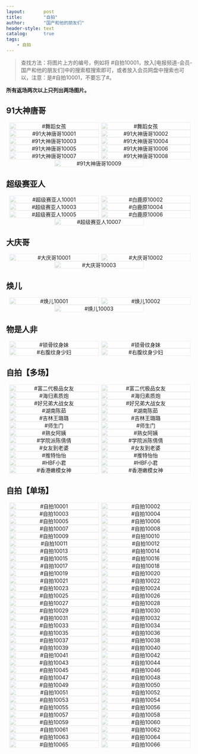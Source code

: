 ```yaml
---
layout:       post
title:        "自拍"
author:       "国产和他的朋友们"
header-style: text
catalog:      true
tags:
    - 自拍
---
```


> 查找方法：将图片上方的编号，例如将 #自拍10001，放入[电报频道-会员-国产和他的朋友们]中的搜索框搜索即可，或者放入会员网盘中搜索也可以，注意：是#自拍10001，不要忘了#。

**所有返场两次以上只列出两场图片。**

## 91大神唐哥

<div style="display: flex; justify-content: center;">
	<div style="position: relative; width: 48%; margin-right: 1%;">
	    <img src="https://tanhuawanrenmigroup.top/zipai/91dashentangge20001.jpg" style="width: 100%;"/>
	    <div style="position: absolute; top: 0; left: 0; width: 100%; text-align: center; background-color: rgba(255, 255, 255, 0.7); font-size: 14px;">
	        #舞蹈女孩
	    </div>
	</div>
	<div style="position: relative; width: 48%;">
	    <img src="https://tanhuawanrenmigroup.top/zipai/91dashentangge20002.jpg" style="width: 100%;"/>
	    <div style="position: absolute; top: 0; left: 0; width: 100%; text-align: center; background-color: rgba(255, 255, 255, 0.7); font-size: 14px;">
	        #舞蹈女孩
	    </div>
	</div>
</div>

<div style="display: flex; justify-content: center;">
	<div style="position: relative; width: 48%; margin-right: 1%;">
	    <img src="https://tanhuawanrenmigroup.top/zipai/91dashentangge10001.jpg" style="width: 100%;"/>
	    <div style="position: absolute; top: 0; left: 0; width: 100%; text-align: center; background-color: rgba(255, 255, 255, 0.7); font-size: 14px;">
	        #91大神唐哥10001
	    </div>
	</div>
	<div style="position: relative; width: 48%;">
	    <img src="https://tanhuawanrenmigroup.top/zipai/91dashentangge10002.jpg" style="width: 100%;"/>
	    <div style="position: absolute; top: 0; left: 0; width: 100%; text-align: center; background-color: rgba(255, 255, 255, 0.7); font-size: 14px;">
	        #91大神唐哥10002
	    </div>
	</div>
</div>

<div style="display: flex; justify-content: center;">
	<div style="position: relative; width: 48%; margin-right: 1%;">
	    <img src="https://tanhuawanrenmigroup.top/zipai/91dashentangge10003.jpg" style="width: 100%;"/>
	    <div style="position: absolute; top: 0; left: 0; width: 100%; text-align: center; background-color: rgba(255, 255, 255, 0.7); font-size: 14px;">
	        #91大神唐哥10003
	    </div>
	</div>
	<div style="position: relative; width: 48%;">
	    <img src="https://tanhuawanrenmigroup.top/zipai/91dashentangge10004.jpg" style="width: 100%;"/>
	    <div style="position: absolute; top: 0; left: 0; width: 100%; text-align: center; background-color: rgba(255, 255, 255, 0.7); font-size: 14px;">
	        #91大神唐哥10004
	    </div>
	</div>
</div>

<div style="display: flex; justify-content: center;">
	<div style="position: relative; width: 48%; margin-right: 1%;">
	    <img src="https://tanhuawanrenmigroup.top/zipai/91dashentangge10005.jpg" style="width: 100%;"/>
	    <div style="position: absolute; top: 0; left: 0; width: 100%; text-align: center; background-color: rgba(255, 255, 255, 0.7); font-size: 14px;">
	        #91大神唐哥10005
	    </div>
	</div>
	<div style="position: relative; width: 48%;">
	    <img src="https://tanhuawanrenmigroup.top/zipai/91dashentangge10006.jpg" style="width: 100%;"/>
	    <div style="position: absolute; top: 0; left: 0; width: 100%; text-align: center; background-color: rgba(255, 255, 255, 0.7); font-size: 14px;">
	        #91大神唐哥10006
	    </div>
	</div>
</div>

<div style="display: flex; justify-content: center;">
	<div style="position: relative; width: 48%; margin-right: 1%;">
	    <img src="https://tanhuawanrenmigroup.top/zipai/91dashentangge10007.jpg" style="width: 100%;"/>
	    <div style="position: absolute; top: 0; left: 0; width: 100%; text-align: center; background-color: rgba(255, 255, 255, 0.7); font-size: 14px;">
	        #91大神唐哥10007
	    </div>
	</div>
	<div style="position: relative; width: 48%;">
	    <img src="https://tanhuawanrenmigroup.top/zipai/91dashentangge10008.jpg" style="width: 100%;"/>
	    <div style="position: absolute; top: 0; left: 0; width: 100%; text-align: center; background-color: rgba(255, 255, 255, 0.7); font-size: 14px;">
	        #91大神唐哥10008
	    </div>
	</div>
</div>

<div style="display: flex; justify-content: center;">
	<div style="position: relative; width: 48%; margin-right: 1%;">
	    <img src="https://tanhuawanrenmigroup.top/zipai/91dashentangge10009.jpg" style="width: 100%;"/>
	    <div style="position: absolute; top: 0; left: 0; width: 100%; text-align: center; background-color: rgba(255, 255, 255, 0.7); font-size: 14px;">
	        #91大神唐哥10009
	    </div>
	</div>

</div>

## 超级赛亚人

<div style="display: flex; justify-content: center;">
    <div style="position: relative; width: 48%; margin-right: 1%;">
        <img src="https://tanhuawanrenmigroup.top/zipai/chaojisaiyaren10001.jpg" style="width: 100%;"/>
        <div style="position: absolute; top: 0; left: 0; width: 100%; text-align: center; background-color: rgba(255, 255, 255, 0.7); font-size: 14px;">
            #超级赛亚人10001
        </div>
    </div>
    <div style="position: relative; width: 48%;">
        <img src="https://tanhuawanrenmigroup.top/zipai/chaojisaiyaren10002.jpg" style="width: 100%;"/>
        <div style="position: absolute; top: 0; left: 0; width: 100%; text-align: center; background-color: rgba(255, 255, 255, 0.7); font-size: 14px;">
            #白鹿原10002
        </div>
    </div>
</div>

<div style="display: flex; justify-content: center;">
    <div style="position: relative; width: 48%; margin-right: 1%;">
        <img src="https://tanhuawanrenmigroup.top/zipai/chaojisaiyaren10003.jpg" style="width: 100%;"/>
        <div style="position: absolute; top: 0; left: 0; width: 100%; text-align: center; background-color: rgba(255, 255, 255, 0.7); font-size: 14px;">
            #超级赛亚人10003
        </div>
    </div>
    <div style="position: relative; width: 48%;">
        <img src="https://tanhuawanrenmigroup.top/zipai/chaojisaiyaren10004.jpg" style="width: 100%;"/>
        <div style="position: absolute; top: 0; left: 0; width: 100%; text-align: center; background-color: rgba(255, 255, 255, 0.7); font-size: 14px;">
            #白鹿原10004
        </div>
    </div>
</div>

<div style="display: flex; justify-content: center;">
    <div style="position: relative; width: 48%; margin-right: 1%;">
        <img src="https://tanhuawanrenmigroup.top/zipai/chaojisaiyaren10005.jpg" style="width: 100%;"/>
        <div style="position: absolute; top: 0; left: 0; width: 100%; text-align: center; background-color: rgba(255, 255, 255, 0.7); font-size: 14px;">
            #超级赛亚人10005
        </div>
    </div>
    <div style="position: relative; width: 48%;">
        <img src="https://tanhuawanrenmigroup.top/zipai/chaojisaiyaren10006.jpg" style="width: 100%;"/>
        <div style="position: absolute; top: 0; left: 0; width: 100%; text-align: center; background-color: rgba(255, 255, 255, 0.7); font-size: 14px;">
            #白鹿原10006
        </div>
    </div>
</div>

<div style="display: flex; justify-content: center;">
    <div style="position: relative; width: 48%; margin-right: 1%;">
        <img src="https://tanhuawanrenmigroup.top/zipai/chaojisaiyaren10007.jpg" style="width: 100%;"/>
        <div style="position: absolute; top: 0; left: 0; width: 100%; text-align: center; background-color: rgba(255, 255, 255, 0.7); font-size: 14px;">
            #超级赛亚人10007
        </div>
    </div>

</div>

## 大庆哥

<div style="display: flex; justify-content: center;">
	<div style="position: relative; width: 48%; margin-right: 1%;">
	    <img src="https://tanhuawanrenmigroup.top/zipai/daqingge10001.jpg" style="width: 100%;"/>
	    <div style="position: absolute; top: 0; left: 0; width: 100%; text-align: center; background-color: rgba(255, 255, 255, 0.7); font-size: 14px;">
	        #大庆哥10001
	    </div>
	</div>
	<div style="position: relative; width: 48%;">
	    <img src="https://tanhuawanrenmigroup.top/zipai/daqingge10002.jpg" style="width: 100%;"/>
	    <div style="position: absolute; top: 0; left: 0; width: 100%; text-align: center; background-color: rgba(255, 255, 255, 0.7); font-size: 14px;">
	        #大庆哥10002
	    </div>
	</div>
</div>

<div style="display: flex; justify-content: center;">
	<div style="position: relative; width: 48%; margin-right: 1%;">
	    <img src="https://tanhuawanrenmigroup.top/zipai/daqingge10003.jpg" style="width: 100%;"/>
	    <div style="position: absolute; top: 0; left: 0; width: 100%; text-align: center; background-color: rgba(255, 255, 255, 0.7); font-size: 14px;">
	        #大庆哥10003
	    </div>
	</div>

</div>

## 焕儿

<div style="display: flex; justify-content: center;">
	<div style="position: relative; width: 48%; margin-right: 1%;">
	    <img src="https://tanhuawanrenmigroup.top/zipai/huaner10001.jpg" style="width: 100%;"/>
	    <div style="position: absolute; top: 0; left: 0; width: 100%; text-align: center; background-color: rgba(255, 255, 255, 0.7); font-size: 14px;">
	        #焕儿10001
	    </div>
	</div>
	<div style="position: relative; width: 48%;">
	    <img src="https://tanhuawanrenmigroup.top/zipai/huaner10002.jpg" style="width: 100%;"/>
	    <div style="position: absolute; top: 0; left: 0; width: 100%; text-align: center; background-color: rgba(255, 255, 255, 0.7); font-size: 14px;">
	        #焕儿10002
	    </div>
	</div>
</div>

<div style="display: flex; justify-content: center;">
	<div style="position: relative; width: 48%; margin-right: 1%;">
	    <img src="https://tanhuawanrenmigroup.top/zipai/huaner10003.jpg" style="width: 100%;"/>
	    <div style="position: absolute; top: 0; left: 0; width: 100%; text-align: center; background-color: rgba(255, 255, 255, 0.7); font-size: 14px;">
	        #焕儿10003
	    </div>
	</div>
	
</div>

## 物是人非

<div style="display: flex; justify-content: center;">
	<div style="position: relative; width: 48%; margin-right: 1%;">
	    <img src="https://tanhuawanrenmigroup.top/zipai/wushirenfei20001.jpg" style="width: 100%;"/>
	    <div style="position: absolute; top: 0; left: 0; width: 100%; text-align: center; background-color: rgba(255, 255, 255, 0.7); font-size: 14px;">
	        #锁骨纹身妹
	    </div>
	</div>
	<div style="position: relative; width: 48%;">
	    <img src="https://tanhuawanrenmigroup.top/zipai/wushirenfei20002.jpg" style="width: 100%;"/>
	    <div style="position: absolute; top: 0; left: 0; width: 100%; text-align: center; background-color: rgba(255, 255, 255, 0.7); font-size: 14px;">
	        #锁骨纹身妹
	    </div>
	</div>
</div>

<div style="display: flex; justify-content: center;">
	<div style="position: relative; width: 48%; margin-right: 1%;">
	    <img src="https://tanhuawanrenmigroup.top/zipai/wushirenfei20003.jpg" style="width: 100%;"/>
	    <div style="position: absolute; top: 0; left: 0; width: 100%; text-align: center; background-color: rgba(255, 255, 255, 0.7); font-size: 14px;">
	        #右腹纹身少妇
	    </div>
	</div>
	<div style="position: relative; width: 48%;">
	    <img src="https://tanhuawanrenmigroup.top/zipai/wushirenfei20004.jpg" style="width: 100%;"/>
	    <div style="position: absolute; top: 0; left: 0; width: 100%; text-align: center; background-color: rgba(255, 255, 255, 0.7); font-size: 14px;">
	        #右腹纹身少妇
	    </div>
	</div>
</div>

## 自拍【多场】

<div style="display: flex; justify-content: center;">
	<div style="position: relative; width: 48%; margin-right: 1%;">
	    <img src="https://tanhuawanrenmigroup.top/zipai/zipai20001.jpg" style="width: 100%;"/>
	    <div style="position: absolute; top: 0; left: 0; width: 100%; text-align: center; background-color: rgba(255, 255, 255, 0.7); font-size: 14px;">
	        #富二代极品女友
	    </div>
	</div>
	<div style="position: relative; width: 48%;">
	    <img src="https://tanhuawanrenmigroup.top/zipai/zipai20002.jpg" style="width: 100%;"/>
	    <div style="position: absolute; top: 0; left: 0; width: 100%; text-align: center; background-color: rgba(255, 255, 255, 0.7); font-size: 14px;">
	        #富二代极品女友
	    </div>
	</div>
</div>

<div style="display: flex; justify-content: center;">
	<div style="position: relative; width: 48%; margin-right: 1%;">
	    <img src="https://tanhuawanrenmigroup.top/zipai/zipai20003.jpg" style="width: 100%;"/>
	    <div style="position: absolute; top: 0; left: 0; width: 100%; text-align: center; background-color: rgba(255, 255, 255, 0.7); font-size: 14px;">
	        #海归素质炮
	    </div>
	</div>
	<div style="position: relative; width: 48%;">
	    <img src="https://tanhuawanrenmigroup.top/zipai/zipai20004.jpg" style="width: 100%;"/>
	    <div style="position: absolute; top: 0; left: 0; width: 100%; text-align: center; background-color: rgba(255, 255, 255, 0.7); font-size: 14px;">
	        #海归素质炮
	    </div>
	</div>
</div>

<div style="display: flex; justify-content: center;">
	<div style="position: relative; width: 48%; margin-right: 1%;">
	    <img src="https://tanhuawanrenmigroup.top/zipai/zipai20005.jpg" style="width: 100%;"/>
	    <div style="position: absolute; top: 0; left: 0; width: 100%; text-align: center; background-color: rgba(255, 255, 255, 0.7); font-size: 14px;">
	        #好兄弟大战女友
	    </div>
	</div>
	<div style="position: relative; width: 48%;">
	    <img src="https://tanhuawanrenmigroup.top/zipai/zipai20006.jpg" style="width: 100%;"/>
	    <div style="position: absolute; top: 0; left: 0; width: 100%; text-align: center; background-color: rgba(255, 255, 255, 0.7); font-size: 14px;">
	        #好兄弟大战女友
	    </div>
	</div>
</div>

<div style="display: flex; justify-content: center;">
	<div style="position: relative; width: 48%; margin-right: 1%;">
	    <img src="https://tanhuawanrenmigroup.top/zipai/zipai20007.jpg" style="width: 100%;"/>
	    <div style="position: absolute; top: 0; left: 0; width: 100%; text-align: center; background-color: rgba(255, 255, 255, 0.7); font-size: 14px;">
	        #湖南陈茹
	    </div>
	</div>
	<div style="position: relative; width: 48%;">
	    <img src="https://tanhuawanrenmigroup.top/zipai/zipai20008.jpg" style="width: 100%;"/>
	    <div style="position: absolute; top: 0; left: 0; width: 100%; text-align: center; background-color: rgba(255, 255, 255, 0.7); font-size: 14px;">
	        #湖南陈茹
	    </div>
	</div>
</div>

<div style="display: flex; justify-content: center;">
	<div style="position: relative; width: 48%; margin-right: 1%;">
	    <img src="https://tanhuawanrenmigroup.top/zipai/zipai20009.jpg" style="width: 100%;"/>
	    <div style="position: absolute; top: 0; left: 0; width: 100%; text-align: center; background-color: rgba(255, 255, 255, 0.7); font-size: 14px;">
	        #吉林王璐璐
	    </div>
	</div>
	<div style="position: relative; width: 48%;">
	    <img src="https://tanhuawanrenmigroup.top/zipai/zipai20010.jpg" style="width: 100%;"/>
	    <div style="position: absolute; top: 0; left: 0; width: 100%; text-align: center; background-color: rgba(255, 255, 255, 0.7); font-size: 14px;">
	        #吉林王璐璐
	    </div>
	</div>
</div>

<div style="display: flex; justify-content: center;">
	<div style="position: relative; width: 48%; margin-right: 1%;">
	    <img src="https://tanhuawanrenmigroup.top/zipai/zipai20011.jpg" style="width: 100%;"/>
	    <div style="position: absolute; top: 0; left: 0; width: 100%; text-align: center; background-color: rgba(255, 255, 255, 0.7); font-size: 14px;">
	        #师生门
	    </div>
	</div>
	<div style="position: relative; width: 48%;">
	    <img src="https://tanhuawanrenmigroup.top/zipai/zipai20012.jpg" style="width: 100%;"/>
	    <div style="position: absolute; top: 0; left: 0; width: 100%; text-align: center; background-color: rgba(255, 255, 255, 0.7); font-size: 14px;">
	        #师生门
	    </div>
	</div>
</div>

<div style="display: flex; justify-content: center;">
	<div style="position: relative; width: 48%; margin-right: 1%;">
	    <img src="https://tanhuawanrenmigroup.top/zipai/zipai20013.jpg" style="width: 100%;"/>
	    <div style="position: absolute; top: 0; left: 0; width: 100%; text-align: center; background-color: rgba(255, 255, 255, 0.7); font-size: 14px;">
	        #熟女阿姨
	    </div>
	</div>
	<div style="position: relative; width: 48%;">
	    <img src="https://tanhuawanrenmigroup.top/zipai/zipai20014.jpg" style="width: 100%;"/>
	    <div style="position: absolute; top: 0; left: 0; width: 100%; text-align: center; background-color: rgba(255, 255, 255, 0.7); font-size: 14px;">
	        #熟女阿姨
	    </div>
	</div>
</div>

<div style="display: flex; justify-content: center;">
	<div style="position: relative; width: 48%; margin-right: 1%;">
	    <img src="https://tanhuawanrenmigroup.top/zipai/zipai20015.jpg" style="width: 100%;"/>
	    <div style="position: absolute; top: 0; left: 0; width: 100%; text-align: center; background-color: rgba(255, 255, 255, 0.7); font-size: 14px;">
	        #学院派陈倩倩
	    </div>
	</div>
	<div style="position: relative; width: 48%;">
	    <img src="https://tanhuawanrenmigroup.top/zipai/zipai20016.jpg" style="width: 100%;"/>
	    <div style="position: absolute; top: 0; left: 0; width: 100%; text-align: center; background-color: rgba(255, 255, 255, 0.7); font-size: 14px;">
	        #学院派陈倩倩
	    </div>
	</div>
</div>

<div style="display: flex; justify-content: center;">
	<div style="position: relative; width: 48%; margin-right: 1%;">
	    <img src="https://tanhuawanrenmigroup.top/zipai/zipai20017.jpg" style="width: 100%;"/>
	    <div style="position: absolute; top: 0; left: 0; width: 100%; text-align: center; background-color: rgba(255, 255, 255, 0.7); font-size: 14px;">
	        #女友到老婆
	    </div>
	</div>
	<div style="position: relative; width: 48%;">
	    <img src="https://tanhuawanrenmigroup.top/zipai/zipai20018.jpg" style="width: 100%;"/>
	    <div style="position: absolute; top: 0; left: 0; width: 100%; text-align: center; background-color: rgba(255, 255, 255, 0.7); font-size: 14px;">
	        #女友到老婆
	    </div>
	</div>
</div>

<div style="display: flex; justify-content: center;">
	<div style="position: relative; width: 48%; margin-right: 1%;">
	    <img src="https://tanhuawanrenmigroup.top/zipai/zipai20019.jpg" style="width: 100%;"/>
	    <div style="position: absolute; top: 0; left: 0; width: 100%; text-align: center; background-color: rgba(255, 255, 255, 0.7); font-size: 14px;">
	        #推特怡怡
	    </div>
	</div>
	<div style="position: relative; width: 48%;">
	    <img src="https://tanhuawanrenmigroup.top/zipai/zipai20020.jpg" style="width: 100%;"/>
	    <div style="position: absolute; top: 0; left: 0; width: 100%; text-align: center; background-color: rgba(255, 255, 255, 0.7); font-size: 14px;">
	        #推特怡怡
	    </div>
	</div>
</div>

<div style="display: flex; justify-content: center;">
	<div style="position: relative; width: 48%; margin-right: 1%;">
	    <img src="https://tanhuawanrenmigroup.top/zipai/zipai20021.jpg" style="width: 100%;"/>
	    <div style="position: absolute; top: 0; left: 0; width: 100%; text-align: center; background-color: rgba(255, 255, 255, 0.7); font-size: 14px;">
	        #HBF小君
	    </div>
	</div>
	<div style="position: relative; width: 48%;">
	    <img src="https://tanhuawanrenmigroup.top/zipai/zipai20022.jpg" style="width: 100%;"/>
	    <div style="position: absolute; top: 0; left: 0; width: 100%; text-align: center; background-color: rgba(255, 255, 255, 0.7); font-size: 14px;">
	        #HBF小君
	    </div>
	</div>
</div>

<div style="display: flex; justify-content: center;">
	<div style="position: relative; width: 48%; margin-right: 1%;">
	    <img src="https://tanhuawanrenmigroup.top/zipai/zipai20023.jpg" style="width: 100%;"/>
	    <div style="position: absolute; top: 0; left: 0; width: 100%; text-align: center; background-color: rgba(255, 255, 255, 0.7); font-size: 14px;">
	        #香港嫩模女神
	    </div>
	</div>
	<div style="position: relative; width: 48%;">
	    <img src="https://tanhuawanrenmigroup.top/zipai/zipai20024.jpg" style="width: 100%;"/>
	    <div style="position: absolute; top: 0; left: 0; width: 100%; text-align: center; background-color: rgba(255, 255, 255, 0.7); font-size: 14px;">
	        #香港嫩模女神
	    </div>
	</div>
</div>

## 自拍【单场】

<div style="display: flex; justify-content: center;">
	<div style="position: relative; width: 48%; margin-right: 1%;">
	    <img src="https://tanhuawanrenmigroup.top/zipai/zipai10001.jpg" style="width: 100%;"/>
	    <div style="position: absolute; top: 0; left: 0; width: 100%; text-align: center; background-color: rgba(255, 255, 255, 0.7); font-size: 14px;">
	        #自拍10001
	    </div>
	</div>
	<div style="position: relative; width: 48%;">
	    <img src="https://tanhuawanrenmigroup.top/zipai/zipai10002.jpg" style="width: 100%;"/>
	    <div style="position: absolute; top: 0; left: 0; width: 100%; text-align: center; background-color: rgba(255, 255, 255, 0.7); font-size: 14px;">
	        #自拍10002
	    </div>
	</div>
</div>

<div style="display: flex; justify-content: center;">
	<div style="position: relative; width: 48%; margin-right: 1%;">
	    <img src="https://tanhuawanrenmigroup.top/zipai/zipai10003.jpg" style="width: 100%;"/>
	    <div style="position: absolute; top: 0; left: 0; width: 100%; text-align: center; background-color: rgba(255, 255, 255, 0.7); font-size: 14px;">
	        #自拍10003
	    </div>
	</div>
	<div style="position: relative; width: 48%;">
	    <img src="https://tanhuawanrenmigroup.top/zipai/zipai10004.jpg" style="width: 100%;"/>
	    <div style="position: absolute; top: 0; left: 0; width: 100%; text-align: center; background-color: rgba(255, 255, 255, 0.7); font-size: 14px;">
	        #自拍10004
	    </div>
	</div>
</div>

<div style="display: flex; justify-content: center;">
	<div style="position: relative; width: 48%; margin-right: 1%;">
	    <img src="https://tanhuawanrenmigroup.top/zipai/zipai10005.jpg" style="width: 100%;"/>
	    <div style="position: absolute; top: 0; left: 0; width: 100%; text-align: center; background-color: rgba(255, 255, 255, 0.7); font-size: 14px;">
	        #自拍10005
	    </div>
	</div>
	<div style="position: relative; width: 48%;">
	    <img src="https://tanhuawanrenmigroup.top/zipai/zipai10006.jpg" style="width: 100%;"/>
	    <div style="position: absolute; top: 0; left: 0; width: 100%; text-align: center; background-color: rgba(255, 255, 255, 0.7); font-size: 14px;">
	        #自拍10006
	    </div>
	</div>
</div>

<div style="display: flex; justify-content: center;">
	<div style="position: relative; width: 48%; margin-right: 1%;">
	    <img src="https://tanhuawanrenmigroup.top/zipai/zipai10007.jpg" style="width: 100%;"/>
	    <div style="position: absolute; top: 0; left: 0; width: 100%; text-align: center; background-color: rgba(255, 255, 255, 0.7); font-size: 14px;">
	        #自拍10007
	    </div>
	</div>
	<div style="position: relative; width: 48%;">
	    <img src="https://tanhuawanrenmigroup.top/zipai/zipai10008.jpg" style="width: 100%;"/>
	    <div style="position: absolute; top: 0; left: 0; width: 100%; text-align: center; background-color: rgba(255, 255, 255, 0.7); font-size: 14px;">
	        #自拍10008
	    </div>
	</div>
</div>

<div style="display: flex; justify-content: center;">
	<div style="position: relative; width: 48%; margin-right: 1%;">
	    <img src="https://tanhuawanrenmigroup.top/zipai/zipai10009.jpg" style="width: 100%;"/>
	    <div style="position: absolute; top: 0; left: 0; width: 100%; text-align: center; background-color: rgba(255, 255, 255, 0.7); font-size: 14px;">
	        #自拍10009
	    </div>
	</div>
	<div style="position: relative; width: 48%;">
	    <img src="https://tanhuawanrenmigroup.top/zipai/zipai10010.jpg" style="width: 100%;"/>
	    <div style="position: absolute; top: 0; left: 0; width: 100%; text-align: center; background-color: rgba(255, 255, 255, 0.7); font-size: 14px;">
	        #自拍10010
	    </div>
	</div>
</div>

<div style="display: flex; justify-content: center;">
	<div style="position: relative; width: 48%; margin-right: 1%;">
	    <img src="https://tanhuawanrenmigroup.top/zipai/zipai10011.jpg" style="width: 100%;"/>
	    <div style="position: absolute; top: 0; left: 0; width: 100%; text-align: center; background-color: rgba(255, 255, 255, 0.7); font-size: 14px;">
	        #自拍10011
	    </div>
	</div>
	<div style="position: relative; width: 48%;">
	    <img src="https://tanhuawanrenmigroup.top/zipai/zipai10012.jpg" style="width: 100%;"/>
	    <div style="position: absolute; top: 0; left: 0; width: 100%; text-align: center; background-color: rgba(255, 255, 255, 0.7); font-size: 14px;">
	        #自拍10012
	    </div>
	</div>
</div>

<div style="display: flex; justify-content: center;">
	<div style="position: relative; width: 48%; margin-right: 1%;">
	    <img src="https://tanhuawanrenmigroup.top/zipai/zipai10013.jpg" style="width: 100%;"/>
	    <div style="position: absolute; top: 0; left: 0; width: 100%; text-align: center; background-color: rgba(255, 255, 255, 0.7); font-size: 14px;">
	        #自拍10013
	    </div>
	</div>
	<div style="position: relative; width: 48%;">
	    <img src="https://tanhuawanrenmigroup.top/zipai/zipai10014.jpg" style="width: 100%;"/>
	    <div style="position: absolute; top: 0; left: 0; width: 100%; text-align: center; background-color: rgba(255, 255, 255, 0.7); font-size: 14px;">
	        #自拍10014
	    </div>
	</div>
</div>

<div style="display: flex; justify-content: center;">
	<div style="position: relative; width: 48%; margin-right: 1%;">
	    <img src="https://tanhuawanrenmigroup.top/zipai/zipai10015.jpg" style="width: 100%;"/>
	    <div style="position: absolute; top: 0; left: 0; width: 100%; text-align: center; background-color: rgba(255, 255, 255, 0.7); font-size: 14px;">
	        #自拍10015
	    </div>
	</div>
	<div style="position: relative; width: 48%;">
	    <img src="https://tanhuawanrenmigroup.top/zipai/zipai10016.jpg" style="width: 100%;"/>
	    <div style="position: absolute; top: 0; left: 0; width: 100%; text-align: center; background-color: rgba(255, 255, 255, 0.7); font-size: 14px;">
	        #自拍10016
	    </div>
	</div>
</div>

<div style="display: flex; justify-content: center;">
	<div style="position: relative; width: 48%; margin-right: 1%;">
	    <img src="https://tanhuawanrenmigroup.top/zipai/zipai10017.jpg" style="width: 100%;"/>
	    <div style="position: absolute; top: 0; left: 0; width: 100%; text-align: center; background-color: rgba(255, 255, 255, 0.7); font-size: 14px;">
	        #自拍10017
	    </div>
	</div>
	<div style="position: relative; width: 48%;">
	    <img src="https://tanhuawanrenmigroup.top/zipai/zipai10018.jpg" style="width: 100%;"/>
	    <div style="position: absolute; top: 0; left: 0; width: 100%; text-align: center; background-color: rgba(255, 255, 255, 0.7); font-size: 14px;">
	        #自拍10018
	    </div>
	</div>
</div>

<div style="display: flex; justify-content: center;">
	<div style="position: relative; width: 48%; margin-right: 1%;">
	    <img src="https://tanhuawanrenmigroup.top/zipai/zipai10019.jpg" style="width: 100%;"/>
	    <div style="position: absolute; top: 0; left: 0; width: 100%; text-align: center; background-color: rgba(255, 255, 255, 0.7); font-size: 14px;">
	        #自拍10019
	    </div>
	</div>
	<div style="position: relative; width: 48%;">
	    <img src="https://tanhuawanrenmigroup.top/zipai/zipai10020.jpg" style="width: 100%;"/>
	    <div style="position: absolute; top: 0; left: 0; width: 100%; text-align: center; background-color: rgba(255, 255, 255, 0.7); font-size: 14px;">
	        #自拍10020
	    </div>
	</div>
</div>

<div style="display: flex; justify-content: center;">
	<div style="position: relative; width: 48%; margin-right: 1%;">
	    <img src="https://tanhuawanrenmigroup.top/zipai/zipai10021.jpg" style="width: 100%;"/>
	    <div style="position: absolute; top: 0; left: 0; width: 100%; text-align: center; background-color: rgba(255, 255, 255, 0.7); font-size: 14px;">
	        #自拍10021
	    </div>
	</div>
	<div style="position: relative; width: 48%;">
	    <img src="https://tanhuawanrenmigroup.top/zipai/zipai10022.jpg" style="width: 100%;"/>
	    <div style="position: absolute; top: 0; left: 0; width: 100%; text-align: center; background-color: rgba(255, 255, 255, 0.7); font-size: 14px;">
	        #自拍10022
	    </div>
	</div>
</div>

<div style="display: flex; justify-content: center;">
	<div style="position: relative; width: 48%; margin-right: 1%;">
	    <img src="https://tanhuawanrenmigroup.top/zipai/zipai10023.jpg" style="width: 100%;"/>
	    <div style="position: absolute; top: 0; left: 0; width: 100%; text-align: center; background-color: rgba(255, 255, 255, 0.7); font-size: 14px;">
	        #自拍10023
	    </div>
	</div>
	<div style="position: relative; width: 48%;">
	    <img src="https://tanhuawanrenmigroup.top/zipai/zipai10024.jpg" style="width: 100%;"/>
	    <div style="position: absolute; top: 0; left: 0; width: 100%; text-align: center; background-color: rgba(255, 255, 255, 0.7); font-size: 14px;">
	        #自拍10024
	    </div>
	</div>
</div>

<div style="display: flex; justify-content: center;">
	<div style="position: relative; width: 48%; margin-right: 1%;">
	    <img src="https://tanhuawanrenmigroup.top/zipai/zipai10025.jpg" style="width: 100%;"/>
	    <div style="position: absolute; top: 0; left: 0; width: 100%; text-align: center; background-color: rgba(255, 255, 255, 0.7); font-size: 14px;">
	        #自拍10025
	    </div>
	</div>
	<div style="position: relative; width: 48%;">
	    <img src="https://tanhuawanrenmigroup.top/zipai/zipai10026.jpg" style="width: 100%;"/>
	    <div style="position: absolute; top: 0; left: 0; width: 100%; text-align: center; background-color: rgba(255, 255, 255, 0.7); font-size: 14px;">
	        #自拍10026
	    </div>
	</div>
</div>

<div style="display: flex; justify-content: center;">
	<div style="position: relative; width: 48%; margin-right: 1%;">
	    <img src="https://tanhuawanrenmigroup.top/zipai/zipai10027.jpg" style="width: 100%;"/>
	    <div style="position: absolute; top: 0; left: 0; width: 100%; text-align: center; background-color: rgba(255, 255, 255, 0.7); font-size: 14px;">
	        #自拍10027
	    </div>
	</div>
	<div style="position: relative; width: 48%;">
	    <img src="https://tanhuawanrenmigroup.top/zipai/zipai10028.jpg" style="width: 100%;"/>
	    <div style="position: absolute; top: 0; left: 0; width: 100%; text-align: center; background-color: rgba(255, 255, 255, 0.7); font-size: 14px;">
	        #自拍10028
	    </div>
	</div>
</div>

<div style="display: flex; justify-content: center;">
	<div style="position: relative; width: 48%; margin-right: 1%;">
	    <img src="https://tanhuawanrenmigroup.top/zipai/zipai10029.jpg" style="width: 100%;"/>
	    <div style="position: absolute; top: 0; left: 0; width: 100%; text-align: center; background-color: rgba(255, 255, 255, 0.7); font-size: 14px;">
	        #自拍10029
	    </div>
	</div>
	<div style="position: relative; width: 48%;">
	    <img src="https://tanhuawanrenmigroup.top/zipai/zipai10030.jpg" style="width: 100%;"/>
	    <div style="position: absolute; top: 0; left: 0; width: 100%; text-align: center; background-color: rgba(255, 255, 255, 0.7); font-size: 14px;">
	        #自拍10030
	    </div>
	</div>
</div>

<div style="display: flex; justify-content: center;">
	<div style="position: relative; width: 48%; margin-right: 1%;">
	    <img src="https://tanhuawanrenmigroup.top/zipai/zipai10031.jpg" style="width: 100%;"/>
	    <div style="position: absolute; top: 0; left: 0; width: 100%; text-align: center; background-color: rgba(255, 255, 255, 0.7); font-size: 14px;">
	        #自拍10031
	    </div>
	</div>
	<div style="position: relative; width: 48%;">
	    <img src="https://tanhuawanrenmigroup.top/zipai/zipai10032.jpg" style="width: 100%;"/>
	    <div style="position: absolute; top: 0; left: 0; width: 100%; text-align: center; background-color: rgba(255, 255, 255, 0.7); font-size: 14px;">
	        #自拍10032
	    </div>
	</div>
</div>

<div style="display: flex; justify-content: center;">
	<div style="position: relative; width: 48%; margin-right: 1%;">
	    <img src="https://tanhuawanrenmigroup.top/zipai/zipai10033.jpg" style="width: 100%;"/>
	    <div style="position: absolute; top: 0; left: 0; width: 100%; text-align: center; background-color: rgba(255, 255, 255, 0.7); font-size: 14px;">
	        #自拍10033
	    </div>
	</div>
	<div style="position: relative; width: 48%;">
	    <img src="https://tanhuawanrenmigroup.top/zipai/zipai10034.jpg" style="width: 100%;"/>
	    <div style="position: absolute; top: 0; left: 0; width: 100%; text-align: center; background-color: rgba(255, 255, 255, 0.7); font-size: 14px;">
	        #自拍10034
	    </div>
	</div>
</div>

<div style="display: flex; justify-content: center;">
	<div style="position: relative; width: 48%; margin-right: 1%;">
	    <img src="https://tanhuawanrenmigroup.top/zipai/zipai10035.jpg" style="width: 100%;"/>
	    <div style="position: absolute; top: 0; left: 0; width: 100%; text-align: center; background-color: rgba(255, 255, 255, 0.7); font-size: 14px;">
	        #自拍10035
	    </div>
	</div>
	<div style="position: relative; width: 48%;">
	    <img src="https://tanhuawanrenmigroup.top/zipai/zipai10036.jpg" style="width: 100%;"/>
	    <div style="position: absolute; top: 0; left: 0; width: 100%; text-align: center; background-color: rgba(255, 255, 255, 0.7); font-size: 14px;">
	        #自拍10036
	    </div>
	</div>
</div>

<div style="display: flex; justify-content: center;">
	<div style="position: relative; width: 48%; margin-right: 1%;">
	    <img src="https://tanhuawanrenmigroup.top/zipai/zipai10037.jpg" style="width: 100%;"/>
	    <div style="position: absolute; top: 0; left: 0; width: 100%; text-align: center; background-color: rgba(255, 255, 255, 0.7); font-size: 14px;">
	        #自拍10037
	    </div>
	</div>
	<div style="position: relative; width: 48%;">
	    <img src="https://tanhuawanrenmigroup.top/zipai/zipai10038.jpg" style="width: 100%;"/>
	    <div style="position: absolute; top: 0; left: 0; width: 100%; text-align: center; background-color: rgba(255, 255, 255, 0.7); font-size: 14px;">
	        #自拍10038
	    </div>
	</div>
</div>

<div style="display: flex; justify-content: center;">
	<div style="position: relative; width: 48%; margin-right: 1%;">
	    <img src="https://tanhuawanrenmigroup.top/zipai/zipai10039.jpg" style="width: 100%;"/>
	    <div style="position: absolute; top: 0; left: 0; width: 100%; text-align: center; background-color: rgba(255, 255, 255, 0.7); font-size: 14px;">
	        #自拍10039
	    </div>
	</div>
	<div style="position: relative; width: 48%;">
	    <img src="https://tanhuawanrenmigroup.top/zipai/zipai10040.jpg" style="width: 100%;"/>
	    <div style="position: absolute; top: 0; left: 0; width: 100%; text-align: center; background-color: rgba(255, 255, 255, 0.7); font-size: 14px;">
	        #自拍10040
	    </div>
	</div>
</div>

<div style="display: flex; justify-content: center;">
	<div style="position: relative; width: 48%; margin-right: 1%;">
	    <img src="https://tanhuawanrenmigroup.top/zipai/zipai10041.jpg" style="width: 100%;"/>
	    <div style="position: absolute; top: 0; left: 0; width: 100%; text-align: center; background-color: rgba(255, 255, 255, 0.7); font-size: 14px;">
	        #自拍10041
	    </div>
	</div>
	<div style="position: relative; width: 48%;">
	    <img src="https://tanhuawanrenmigroup.top/zipai/zipai10042.jpg" style="width: 100%;"/>
	    <div style="position: absolute; top: 0; left: 0; width: 100%; text-align: center; background-color: rgba(255, 255, 255, 0.7); font-size: 14px;">
	        #自拍10042
	    </div>
	</div>
</div>

<div style="display: flex; justify-content: center;">
	<div style="position: relative; width: 48%; margin-right: 1%;">
	    <img src="https://tanhuawanrenmigroup.top/zipai/zipai10043.jpg" style="width: 100%;"/>
	    <div style="position: absolute; top: 0; left: 0; width: 100%; text-align: center; background-color: rgba(255, 255, 255, 0.7); font-size: 14px;">
	        #自拍10043
	    </div>
	</div>
	<div style="position: relative; width: 48%;">
	    <img src="https://tanhuawanrenmigroup.top/zipai/zipai10044.jpg" style="width: 100%;"/>
	    <div style="position: absolute; top: 0; left: 0; width: 100%; text-align: center; background-color: rgba(255, 255, 255, 0.7); font-size: 14px;">
	        #自拍10044
	    </div>
	</div>
</div>

<div style="display: flex; justify-content: center;">
	<div style="position: relative; width: 48%; margin-right: 1%;">
	    <img src="https://tanhuawanrenmigroup.top/zipai/zipai10045.jpg" style="width: 100%;"/>
	    <div style="position: absolute; top: 0; left: 0; width: 100%; text-align: center; background-color: rgba(255, 255, 255, 0.7); font-size: 14px;">
	        #自拍10045
	    </div>
	</div>
	<div style="position: relative; width: 48%;">
	    <img src="https://tanhuawanrenmigroup.top/zipai/zipai10046.jpg" style="width: 100%;"/>
	    <div style="position: absolute; top: 0; left: 0; width: 100%; text-align: center; background-color: rgba(255, 255, 255, 0.7); font-size: 14px;">
	        #自拍10046
	    </div>
	</div>
</div>

<div style="display: flex; justify-content: center;">
	<div style="position: relative; width: 48%; margin-right: 1%;">
	    <img src="https://tanhuawanrenmigroup.top/zipai/zipai10047.jpg" style="width: 100%;"/>
	    <div style="position: absolute; top: 0; left: 0; width: 100%; text-align: center; background-color: rgba(255, 255, 255, 0.7); font-size: 14px;">
	        #自拍10047
	    </div>
	</div>
	<div style="position: relative; width: 48%;">
	    <img src="https://tanhuawanrenmigroup.top/zipai/zipai10048.jpg" style="width: 100%;"/>
	    <div style="position: absolute; top: 0; left: 0; width: 100%; text-align: center; background-color: rgba(255, 255, 255, 0.7); font-size: 14px;">
	        #自拍10048
	    </div>
	</div>
</div>

<div style="display: flex; justify-content: center;">
	<div style="position: relative; width: 48%; margin-right: 1%;">
	    <img src="https://tanhuawanrenmigroup.top/zipai/zipai10049.jpg" style="width: 100%;"/>
	    <div style="position: absolute; top: 0; left: 0; width: 100%; text-align: center; background-color: rgba(255, 255, 255, 0.7); font-size: 14px;">
	        #自拍10049
	    </div>
	</div>
	<div style="position: relative; width: 48%;">
	    <img src="https://tanhuawanrenmigroup.top/zipai/zipai10050.jpg" style="width: 100%;"/>
	    <div style="position: absolute; top: 0; left: 0; width: 100%; text-align: center; background-color: rgba(255, 255, 255, 0.7); font-size: 14px;">
	        #自拍10050
	    </div>
	</div>
</div>

<div style="display: flex; justify-content: center;">
	<div style="position: relative; width: 48%; margin-right: 1%;">
	    <img src="https://tanhuawanrenmigroup.top/zipai/zipai10051.jpg" style="width: 100%;"/>
	    <div style="position: absolute; top: 0; left: 0; width: 100%; text-align: center; background-color: rgba(255, 255, 255, 0.7); font-size: 14px;">
	        #自拍10051
	    </div>
	</div>
	<div style="position: relative; width: 48%;">
	    <img src="https://tanhuawanrenmigroup.top/zipai/zipai10052.jpg" style="width: 100%;"/>
	    <div style="position: absolute; top: 0; left: 0; width: 100%; text-align: center; background-color: rgba(255, 255, 255, 0.7); font-size: 14px;">
	        #自拍10052
	    </div>
	</div>
</div>

<div style="display: flex; justify-content: center;">
	<div style="position: relative; width: 48%; margin-right: 1%;">
	    <img src="https://tanhuawanrenmigroup.top/zipai/zipai10053.jpg" style="width: 100%;"/>
	    <div style="position: absolute; top: 0; left: 0; width: 100%; text-align: center; background-color: rgba(255, 255, 255, 0.7); font-size: 14px;">
	        #自拍10053
	    </div>
	</div>
	<div style="position: relative; width: 48%;">
	    <img src="https://tanhuawanrenmigroup.top/zipai/zipai10054.jpg" style="width: 100%;"/>
	    <div style="position: absolute; top: 0; left: 0; width: 100%; text-align: center; background-color: rgba(255, 255, 255, 0.7); font-size: 14px;">
	        #自拍10054
	    </div>
	</div>
</div>

<div style="display: flex; justify-content: center;">
	<div style="position: relative; width: 48%; margin-right: 1%;">
	    <img src="https://tanhuawanrenmigroup.top/zipai/zipai10055.jpg" style="width: 100%;"/>
	    <div style="position: absolute; top: 0; left: 0; width: 100%; text-align: center; background-color: rgba(255, 255, 255, 0.7); font-size: 14px;">
	        #自拍10055
	    </div>
	</div>
	<div style="position: relative; width: 48%;">
	    <img src="https://tanhuawanrenmigroup.top/zipai/zipai10056.jpg" style="width: 100%;"/>
	    <div style="position: absolute; top: 0; left: 0; width: 100%; text-align: center; background-color: rgba(255, 255, 255, 0.7); font-size: 14px;">
	        #自拍10056
	    </div>
	</div>
</div>

<div style="display: flex; justify-content: center;">
	<div style="position: relative; width: 48%; margin-right: 1%;">
	    <img src="https://tanhuawanrenmigroup.top/zipai/zipai10057.jpg" style="width: 100%;"/>
	    <div style="position: absolute; top: 0; left: 0; width: 100%; text-align: center; background-color: rgba(255, 255, 255, 0.7); font-size: 14px;">
	        #自拍10057
	    </div>
	</div>
	<div style="position: relative; width: 48%;">
	    <img src="https://tanhuawanrenmigroup.top/zipai/zipai10058.jpg" style="width: 100%;"/>
	    <div style="position: absolute; top: 0; left: 0; width: 100%; text-align: center; background-color: rgba(255, 255, 255, 0.7); font-size: 14px;">
	        #自拍10058
	    </div>
	</div>
</div>

<div style="display: flex; justify-content: center;">
	<div style="position: relative; width: 48%; margin-right: 1%;">
	    <img src="https://tanhuawanrenmigroup.top/zipai/zipai10059.jpg" style="width: 100%;"/>
	    <div style="position: absolute; top: 0; left: 0; width: 100%; text-align: center; background-color: rgba(255, 255, 255, 0.7); font-size: 14px;">
	        #自拍10059
	    </div>
	</div>
	<div style="position: relative; width: 48%;">
	    <img src="https://tanhuawanrenmigroup.top/zipai/zipai10060.jpg" style="width: 100%;"/>
	    <div style="position: absolute; top: 0; left: 0; width: 100%; text-align: center; background-color: rgba(255, 255, 255, 0.7); font-size: 14px;">
	        #自拍10060
	    </div>
	</div>
</div>

<div style="display: flex; justify-content: center;">
	<div style="position: relative; width: 48%; margin-right: 1%;">
	    <img src="https://tanhuawanrenmigroup.top/zipai/zipai10061.jpg" style="width: 100%;"/>
	    <div style="position: absolute; top: 0; left: 0; width: 100%; text-align: center; background-color: rgba(255, 255, 255, 0.7); font-size: 14px;">
	        #自拍10061
	    </div>
	</div>
	<div style="position: relative; width: 48%;">
	    <img src="https://tanhuawanrenmigroup.top/zipai/zipai10062.jpg" style="width: 100%;"/>
	    <div style="position: absolute; top: 0; left: 0; width: 100%; text-align: center; background-color: rgba(255, 255, 255, 0.7); font-size: 14px;">
	        #自拍10062
	    </div>
	</div>
</div>

<div style="display: flex; justify-content: center;">
	<div style="position: relative; width: 48%; margin-right: 1%;">
	    <img src="https://tanhuawanrenmigroup.top/zipai/zipai10063.jpg" style="width: 100%;"/>
	    <div style="position: absolute; top: 0; left: 0; width: 100%; text-align: center; background-color: rgba(255, 255, 255, 0.7); font-size: 14px;">
	        #自拍10063
	    </div>
	</div>
	<div style="position: relative; width: 48%;">
	    <img src="https://tanhuawanrenmigroup.top/zipai/zipai10064.jpg" style="width: 100%;"/>
	    <div style="position: absolute; top: 0; left: 0; width: 100%; text-align: center; background-color: rgba(255, 255, 255, 0.7); font-size: 14px;">
	        #自拍10064
	    </div>
	</div>
</div>

<div style="display: flex; justify-content: center;">
	<div style="position: relative; width: 48%; margin-right: 1%;">
	    <img src="https://tanhuawanrenmigroup.top/zipai/zipai10065.jpg" style="width: 100%;"/>
	    <div style="position: absolute; top: 0; left: 0; width: 100%; text-align: center; background-color: rgba(255, 255, 255, 0.7); font-size: 14px;">
	        #自拍10065
	    </div>
	</div>
	<div style="position: relative; width: 48%;">
	    <img src="https://tanhuawanrenmigroup.top/zipai/zipai10066.jpg" style="width: 100%;"/>
	    <div style="position: absolute; top: 0; left: 0; width: 100%; text-align: center; background-color: rgba(255, 255, 255, 0.7); font-size: 14px;">
	        #自拍10066
	    </div>
	</div>
</div>
